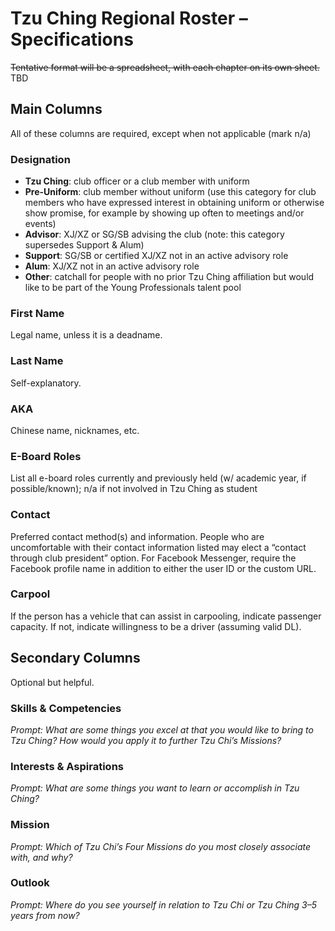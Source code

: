 # Tzu Ching Regional Roster – Specifications
~~Tentative format will be a spreadsheet, with each chapter on its own sheet.~~ TBD



## Main Columns
All of these columns are required, except when not applicable (mark n/a)

### Designation
* **Tzu Ching**: club officer or a club member with uniform
* **Pre-Uniform**: club member without uniform (use this category for club members who have expressed interest in obtaining uniform or otherwise show promise, for example by showing up often to meetings and/or events)
* **Advisor**: XJ/XZ or SG/SB advising the club (note: this category supersedes Support & Alum)
* **Support**: SG/SB or certified XJ/XZ not in an active advisory role
* **Alum**: XJ/XZ not in an active advisory role
* **Other**: catchall for people with no prior Tzu Ching affiliation but would like to be part of the Young Professionals talent pool

### First Name
Legal name, unless it is a deadname.

### Last Name
Self-explanatory.

### AKA
Chinese name, nicknames, etc.

### E-Board Roles
List all e-board roles currently and previously held (w/ academic year, if possible/known); n/a if not involved in Tzu Ching as student

### Contact
Preferred contact method(s) and information. People who are uncomfortable with their contact information listed may elect a “contact through club president” option. For Facebook Messenger, require the Facebook profile name in addition to either the user ID or the custom URL.

### Carpool
If the person has a vehicle that can assist in carpooling, indicate passenger capacity. If not, indicate willingness to be a driver (assuming valid DL).



## Secondary Columns
Optional but helpful.

### Skills & Competencies
_Prompt: What are some things you excel at that you would like to bring to Tzu Ching? How would you apply it to further Tzu Chi’s Missions?_

### Interests & Aspirations
_Prompt: What are some things you want to learn or accomplish in Tzu Ching?_

### Mission
_Prompt: Which of Tzu Chi’s Four Missions do you most closely associate with, and why?_

### Outlook
_Prompt: Where do you see yourself in relation to Tzu Chi or Tzu Ching 3–5 years from now?_

